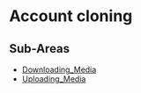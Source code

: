 # Account cloning

## Sub-Areas

- [Downloading_Media](./Downloading_Media.md)
- [Uploading_Media](./Uploading_Media.md)

